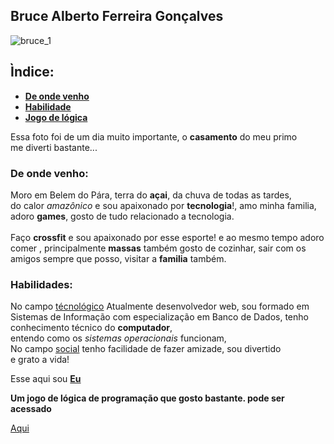  ## Bruce Alberto Ferreira Gonçalves

  ![bruce_1](https://user-images.githubusercontent.com/89738047/135626133-963a949c-9468-48bb-8218-078022e50649.jpg)
  ## Ìndice:
  <ul>
    <li><a href="#venho"><strong>De onde venho</strong></a></li>
    <li><a href="#hab"><strong>Habilidade</strong></a></li>
    <li><a href="#jogo"><strong>Jogo de lógica</strong></a></li>
  </ul>

  <p>Essa foto foi de um dia muito importante, o <strong>casamento</strong> do meu primo </br> me diverti bastante...
  </p>

  <h3 id="venho">De onde venho:</h3>

  <p>Moro em Belem do Pára, terra do <strong>açai</strong>, da chuva de todas as tardes,</br> do calor
    <em>amazônico</em> e sou apaixonado por <strong>tecnologia</strong>!, amo minha familia,</br> adoro
    <strong>games</strong>, gosto de tudo relacionado a tecnologia.</br></br> Faço <strong>crossfit</strong> e sou
    apaixonado por esse esporte! e ao mesmo tempo adoro</br> comer , principalmente <strong>massas</strong> também gosto
    de cozinhar, sair com os</br> amigos sempre que posso, visitar a <strong>familia</strong> também.</p>
    
  <h3 id="hab">Habilidades:</h3>

  <p>No campo <u>técnológico</u> Atualmente desenvolvedor web, sou formado em Sistemas de Informação com especialização em Banco de Dados, tenho conhecimento técnico do <strong>computador</strong>,</br> entendo como os
    <em>sistemas operacionais</em> funcionam,</br> No campo <u>social</u> tenho facilidade de fazer amizade, sou
    divertido</br> e grato a vida! </p>
  <p>Esse aqui sou <a href="https://user-images.githubusercontent.com/89738047/135626133-963a949c-9468-48bb-8218-078022e50649.jpg" target="_blank"> <strong>Eu</strong> </a></p>

  <p id="jogo"><strong>Um jogo de lógica de programação que gosto bastante. pode ser acessado</strong></p><a
    href="https://codecombat.com/play/dungeon" target="_blank">Aqui</a>
